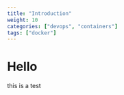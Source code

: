 ```yaml
---
title: "Introduction"
weight: 10
categories: ["devops", "containers"]
tags: ["docker"]
---
```


# Hello
this is a test
